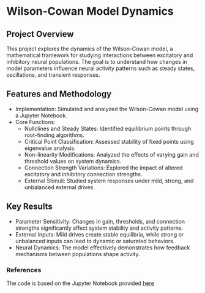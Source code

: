 # Wilson-Cowan Model Dynamics

## Project Overview

This project explores the dynamics of the Wilson-Cowan model, a mathematical framework for studying interactions between excitatory and inhibitory neural populations. The goal is to understand how changes in model parameters influence neural activity patterns such as steady states, oscillations, and transient responses.

## Features and Methodology
- Implementation: Simulated and analyzed the Wilson-Cowan model using a Jupyter Notebook.
- Core Functions:
  - Nullclines and Steady States: Identified equilibrium points through root-finding algorithms.
  - Critical Point Classification: Assessed stability of fixed points using eigenvalue analysis.
  - Non-linearity Modifications: Analyzed the effects of varying gain and threshold values on system dynamics.
  - Connection Strength Variations: Explored the impact of altered excitatory and inhibitory connection strengths.
  - External Stimuli: Studied system responses under mild, strong, and unbalanced external drives.

## Key Results
- Parameter Sensitivity: Changes in gain, thresholds, and connection strengths significantly affect system stability and activity patterns.
- External Inputs: Mild drives create stable equilibria, while strong or unbalanced inputs can lead to dynamic or saturated behaviors.
- Neural Dynamics: The model effectively demonstrates how feedback mechanisms between populations shape activity.


### References

The code is based on the Jupyter Notebook provided [here](https://github.com/alessiomarta/mean_field_wilson_cowan_lecture/blob/master/wilson_cowan_jupyter.ipynb)
